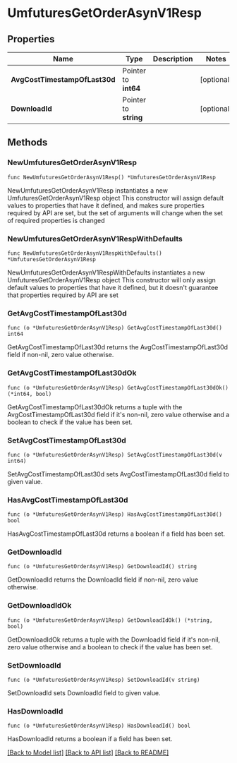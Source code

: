 # UmfuturesGetOrderAsynV1Resp

## Properties

Name | Type | Description | Notes
------------ | ------------- | ------------- | -------------
**AvgCostTimestampOfLast30d** | Pointer to **int64** |  | [optional] 
**DownloadId** | Pointer to **string** |  | [optional] 

## Methods

### NewUmfuturesGetOrderAsynV1Resp

`func NewUmfuturesGetOrderAsynV1Resp() *UmfuturesGetOrderAsynV1Resp`

NewUmfuturesGetOrderAsynV1Resp instantiates a new UmfuturesGetOrderAsynV1Resp object
This constructor will assign default values to properties that have it defined,
and makes sure properties required by API are set, but the set of arguments
will change when the set of required properties is changed

### NewUmfuturesGetOrderAsynV1RespWithDefaults

`func NewUmfuturesGetOrderAsynV1RespWithDefaults() *UmfuturesGetOrderAsynV1Resp`

NewUmfuturesGetOrderAsynV1RespWithDefaults instantiates a new UmfuturesGetOrderAsynV1Resp object
This constructor will only assign default values to properties that have it defined,
but it doesn't guarantee that properties required by API are set

### GetAvgCostTimestampOfLast30d

`func (o *UmfuturesGetOrderAsynV1Resp) GetAvgCostTimestampOfLast30d() int64`

GetAvgCostTimestampOfLast30d returns the AvgCostTimestampOfLast30d field if non-nil, zero value otherwise.

### GetAvgCostTimestampOfLast30dOk

`func (o *UmfuturesGetOrderAsynV1Resp) GetAvgCostTimestampOfLast30dOk() (*int64, bool)`

GetAvgCostTimestampOfLast30dOk returns a tuple with the AvgCostTimestampOfLast30d field if it's non-nil, zero value otherwise
and a boolean to check if the value has been set.

### SetAvgCostTimestampOfLast30d

`func (o *UmfuturesGetOrderAsynV1Resp) SetAvgCostTimestampOfLast30d(v int64)`

SetAvgCostTimestampOfLast30d sets AvgCostTimestampOfLast30d field to given value.

### HasAvgCostTimestampOfLast30d

`func (o *UmfuturesGetOrderAsynV1Resp) HasAvgCostTimestampOfLast30d() bool`

HasAvgCostTimestampOfLast30d returns a boolean if a field has been set.

### GetDownloadId

`func (o *UmfuturesGetOrderAsynV1Resp) GetDownloadId() string`

GetDownloadId returns the DownloadId field if non-nil, zero value otherwise.

### GetDownloadIdOk

`func (o *UmfuturesGetOrderAsynV1Resp) GetDownloadIdOk() (*string, bool)`

GetDownloadIdOk returns a tuple with the DownloadId field if it's non-nil, zero value otherwise
and a boolean to check if the value has been set.

### SetDownloadId

`func (o *UmfuturesGetOrderAsynV1Resp) SetDownloadId(v string)`

SetDownloadId sets DownloadId field to given value.

### HasDownloadId

`func (o *UmfuturesGetOrderAsynV1Resp) HasDownloadId() bool`

HasDownloadId returns a boolean if a field has been set.


[[Back to Model list]](../README.md#documentation-for-models) [[Back to API list]](../README.md#documentation-for-api-endpoints) [[Back to README]](../README.md)


